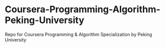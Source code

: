 # Coursera-Programming-Algorithm-Peking-University
Repo for Coursera Programming &amp; Algorithm Specialization by Peking University
